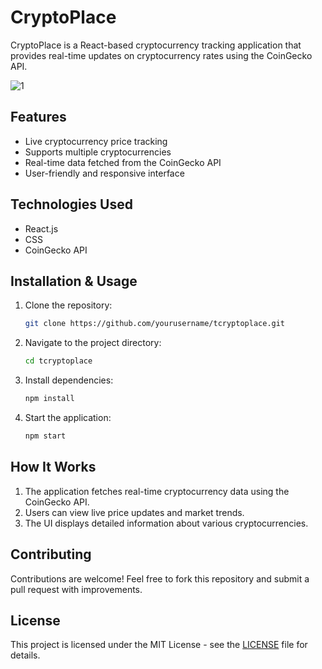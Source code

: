 # CryptoPlace

CryptoPlace is a React-based cryptocurrency tracking application that provides real-time updates on cryptocurrency rates using the CoinGecko API.


![1](https://github.com/user-attachments/assets/dc9d02d7-9a61-4885-b9a2-aed8360c99e7)


## Features
- Live cryptocurrency price tracking
- Supports multiple cryptocurrencies
- Real-time data fetched from the CoinGecko API
- User-friendly and responsive interface

## Technologies Used
- React.js
- CSS
- CoinGecko API

## Installation & Usage
1. Clone the repository:
   ```sh
   git clone https://github.com/yourusername/tcryptoplace.git
   ```
2. Navigate to the project directory:
   ```sh
   cd tcryptoplace
   ```
3. Install dependencies:
   ```sh
   npm install
   ```
4. Start the application:
   ```sh
   npm start
   ```

## How It Works
1. The application fetches real-time cryptocurrency data using the CoinGecko API.
2. Users can view live price updates and market trends.
3. The UI displays detailed information about various cryptocurrencies.

## Contributing
Contributions are welcome! Feel free to fork this repository and submit a pull request with improvements.

## License
This project is licensed under the MIT License - see the [LICENSE](LICENSE) file for details.

